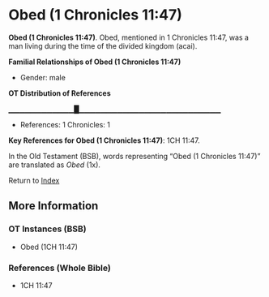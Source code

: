 # Obed (1 Chronicles 11:47)
**Obed (1 Chronicles 11:47)**. 
Obed, mentioned in 1 Chronicles 11:47, was a man living during the time of the divided kingdom (acai). 




**Familial Relationships of Obed (1 Chronicles 11:47)**


* Gender: male


**OT Distribution of References**

▁▁▁▁▁▁▁▁▁▁▁▁█▁▁▁▁▁▁▁▁▁▁▁▁▁▁▁▁▁▁▁▁▁▁▁▁▁▁
* References: 1 Chronicles: 1



**Key References for Obed (1 Chronicles 11:47)**: 
1CH 11:47. 


In the Old Testament (BSB), words representing “Obed (1 Chronicles 11:47)” are translated as 
*Obed* (1x). 




Return to [Index](00-Index.md)

## More Information

### OT Instances (BSB)

* Obed (1CH 11:47)



### References (Whole Bible)

* 1CH 11:47



